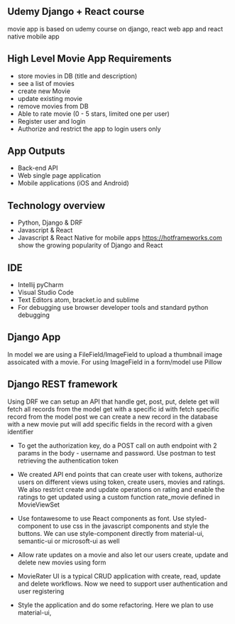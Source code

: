 ## Udemy Django + React course 
movie app is based on udemy course on django, react web app and 
react native mobile app

## High Level Movie App Requirements
- store movies in DB (title and description)
- see a list of movies
- create new Movie
- update existing movie
- remove movies from DB
- Able to rate movie (0 - 5 stars, limited one per user)
- Register user and login
- Authorize and restrict the app to login users only

## App Outputs
- Back-end API
- Web single page application
- Mobile applications (iOS and Android)

## Technology overview
- Python, Django & DRF
- Javascript & React
- Javascript & React Native for mobile apps
https://hotframeworks.com show the growing popularity of Django and React

## IDE
- Intellij pyCharm
- Visual Studio Code
- Text Editors atom, bracket.io and sublime
- For debugging use browser developer tools and standard python debugging

## Django App
In model we are using a FileField/ImageField to upload a thumbnail image 
assoicated with a movie. 
For using ImageField in a form/model use Pillow

## Django REST framework
Using DRF we can setup an API that handle get, post, put, delete
get will fetch all records from the model
get with a specific id with fetch specific record from the model
post we can create a new record in the database with a new movie
put will add specific fields in the record with a given identifier 

- To get the authorization key, do a POST call on auth endpoint with 
2 params in the body - username and password. Use postman to test retrieving
the authentication token

- We created API end points that can create user with tokens, authorize users 
on different views using token, create users, movies and ratings. We also 
restrict create and update operations on rating and enable the ratings to get 
updated using a custom function rate_movie defined in MovieViewSet

- Use fontawesome to use React components as font. Use styled-component to use css
in the javascript components and style the buttons. We can use style-component directly
from material-ui, semantic-ui or microsoft-ui as well

- Allow rate updates on a movie and also let our users create, update and delete new 
movies using form

- MovieRater UI is a typical CRUD application with create, read, update and delete 
workflows. Now we need to support user authentication and user registering

- Style the application and do some refactoring. Here we plan to use material-ui,
 